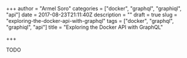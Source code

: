 +++
author = "Armel Soro"
categories = ["docker", "graphql", "graphiql", "api"]
date = 2017-08-23T21:11:40Z
description = ""
draft = true
slug = "exploring-the-docker-api-with-graphql"
tags = ["docker", "graphql", "graphiql", "api"]
title = "Exploring the Docker API with GraphQL"

+++


TODO

